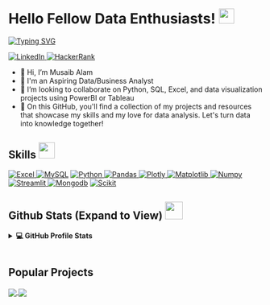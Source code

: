 <h1> Hello Fellow Data Enthusiasts! <img src = "https://raw.githubusercontent.com/MartinHeinz/MartinHeinz/master/wave.gif" width = 30px> </h1>
<p align='center'>
</p>

<p>
  <a href="https://git.io/typing-svg"><img src="https://readme-typing-svg.demolab.com?font=Fira+Code&pause=1000&width=460&lines=I'm+an+aspiring+Data%2FBusiness+Analyst;Welcome+to+my+Github+profile!" alt="Typing SVG" /></a>
</p>

   <a href="https://www.linkedin.com/in/musaib-alam/" target="_blank">
    <img alt="LinkedIn" src="https://img.shields.io/badge/LinkedIn-0077B5?style=for-the-badge&logo=linkedin&logoColor=white">
  </a>     
 <a href="https://www.hackerrank.com/musaibalam_jmi?hr_r=1" target="_blank">
    <img alt="HackerRank" src="https://img.shields.io/badge/-Hackerrank-2EC866?style=for-the-badge&logo=HackerRank&logoColor=white">
  </a>

- 👋 Hi, I’m Musaib Alam
- 💼 I'm an Aspiring Data/Business Analyst
- 👯 I’m looking to collaborate on Python, SQL, Excel, and data visualization projects using PowerBI or Tableau
- 💬  On this GitHub, you'll find a collection of my projects and resources that showcase my skills and my love for data analysis. Let's turn data into knowledge together!

<h2> Skills <img src = "https://media2.giphy.com/media/QssGEmpkyEOhBCb7e1/giphy.gif?cid=ecf05e47a0n3gi1bfqntqmob8g9aid1oyj2wr3ds3mg700bl&rid=giphy.gif" width = 32px> </h2>
 
  <a href="https://www.microsoft.com/en-in/microsoft-365/excel" target="_blank">
    <img alt="Excel" src="https://img.shields.io/badge/Microsoft_Excel-217346?style=for-the-badge&logo=microsoft-excel&logoColor=white">
  </a>

  <a href="https://www.mysql.com/" target="_blank">
    <img alt="MySQL" src="https://img.shields.io/badge/Microsoft%20SQL%20Server-CC2927?style=for-the-badge&logo=microsoft%20sql%20server&logoColor=white"></a>
    
  <a href="https://www.python.org" target="_blank">
    <img alt="Python" src="https://img.shields.io/badge/Python-3776AB?style=for-the-badge&logo=python&logoColor=white">
  </a>

  <a href="https://pandas.pydata.org/" target="_blank">
    <img alt="Pandas" src="https://img.shields.io/badge/Pandas-2C2D72?style=for-the-badge&logo=pandas&logoColor=white">
  </a>


  <a href="https://plotly.com/" target="_blank">
    <img alt="Plotly" src="https://img.shields.io/badge/Plotly-239120?style=for-the-badge&logo=plotly&logoColor=white">
  </a>
  
  <a href="https://matplotlib.org/" target="_blank">
    <img alt="Matplotlib" src="https://img.shields.io/badge/Matplotlib-%23ffffff.svg?style=for-the-badge&logo=Matplotlib&logoColor=black">
  </a>

   <a href="https://numpy.org/" target="_blank">
    <img alt="Numpy" src="https://img.shields.io/badge/Numpy-777BB4?style=for-the-badge&logo=numpy&logoColor=white">
  </a>

   

   <a href="https://streamlit.io/" target="_blank">
    <img alt="Streamlit" src="https://img.shields.io/badge/Streamlit-FF4B4B?style=for-the-badge&logo=Streamlit&logoColor=white">
  </a>
   

  <a href="https://www.mongodb.com/">
  <img alt="Mongodb" src="https://img.shields.io/badge/MongoDB-%234ea94b.svg?style=for-the-badge&logo=mongodb&logoColor=white)"></a>

  <a href="https://scikit-learn.org/" target="_blank">
    <img alt="Scikit" src="https://img.shields.io/badge/scikit_learn-F7931E?style=for-the-badge&logo=scikit-learn&logoColor=white">
  </a> 

<h2> Github Stats (Expand to View) <img src = "https://i.pinimg.com/originals/65/c4/f4/65c4f452571be1261e9c623f7da488ac.gif" width = 35px> </h2>

<details> 
  <summary><b>💻 GitHub Profile Stats</b></summary>
  <br/>
  <p align="center">
    <a href="https://github.com/musaib5/github-readme-stats"><img alt="Musaib's Github Stats" src="https://github-readme-stats.vercel.app/api?username=musaib5&show_icons=true&count_private=true&theme=algolia" height="192px"/></a>
<br/>
  &nbsp;
	  <img src="https://github-readme-stats.vercel.app/api/top-langs?username=musaib5&show_icons=true&locale=en&layout=compact&theme=algolia" alt="musaib5" height="124px"/>
  <br/>
  </p>
</details>

<br/>

## Popular Projects
<a href="https://github.com/musaib5/Spotify_ETL_Pipeline">
  <!-- Change the `github-readme-stats.musaib5.vercel.app` to `github-readme-stats.vercel.app`  -->
  <img align="center" src="https://github-readme-stats.vercel.app/api/pin/?username=musaib5&repo=Spotify_ETL_Pipeline&theme=onedark" />
</a>

<a href="https://github.com/musaib5/YT_Video_Downloader">
  <!-- Change the `github-readme-stats.musaib5.vercel.app` to `github-readme-stats.vercel.app`  -->
  <img align="center" src="https://github-readme-stats.vercel.app/api/pin/?username=musaib5&repo=YT_Video_Downloader&theme=onedark" />
</a> 




